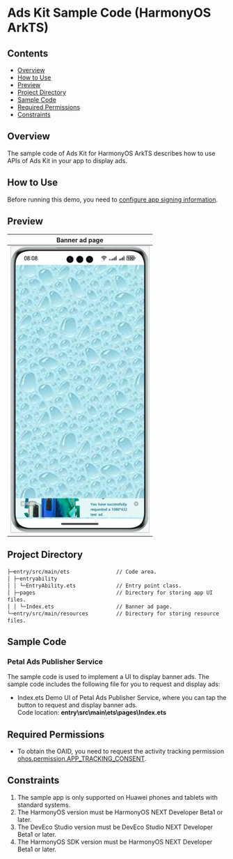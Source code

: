# Ads Kit Sample Code (HarmonyOS ArkTS)
## Contents

* [Overview](#Overview)
* [How to Use](#How-to-Use)
* [Preview](#Preview)
* [Project Directory](#Project-Directory)
* [Sample Code](#Sample-Code)
* [Required Permissions](#Required-Permissions)
* [Constraints](#Constraints)


## Overview
The sample code of Ads Kit for HarmonyOS ArkTS describes how to use APIs of Ads Kit in your app to display ads.

## How to Use

Before running this demo, you need to [configure app signing information](https://developer.huawei.com/consumer/en/doc/harmonyos-guides-V5/application-dev-overview-V5#section42841246144813).
## Preview
| **Banner ad page**                            |
|--------------------------------------------|
| ![avatar](./screenshots/device_en/banner_en.jpg) |

## Project Directory
```
├─entry/src/main/ets               // Code area. 
│ ├─entryability
│ │ └─EntryAbility.ets             // Entry point class.
│ ├─pages                          // Directory for storing app UI files.               
│ │ └─Index.ets                    // Banner ad page.
└─entry/src/main/resources         // Directory for storing resource files.
```

## Sample Code
### Petal Ads Publisher Service
The sample code is used to implement a UI to display banner ads.
The sample code includes the following file for you to request and display ads:

* Index.ets
Demo UI of Petal Ads Publisher Service, where you can tap the button to request and display banner ads.
<br>Code location: **entry\src\main\ets\pages\Index.ets**<br>

## Required Permissions

* To obtain the OAID, you need to request the activity tracking permission [ohos.permission.APP_TRACKING_CONSENT](https://developer.huawei.com/consumer/en/doc/harmonyos-guides-V5/permissions-for-all-V5#ohospermissionapp_tracking_consent).

## Constraints

1. The sample app is only supported on Huawei phones and tablets with standard systems.
2. The HarmonyOS version must be HarmonyOS NEXT Developer Beta1 or later.
3. The DevEco Studio version must be DevEco Studio NEXT Developer Beta1 or later.
4. The HarmonyOS SDK version must be HarmonyOS NEXT Developer Beta1 or later.